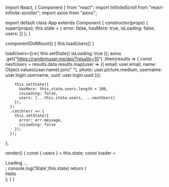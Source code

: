 import React, { Component } from "react";
import InfiniteScroll from "react-infinite-scroller";
import axios from "axios";

export default class App extends Component {
  constructor(props) {
    super(props);
    this.state = {
      error: false,
      hasMore: true,
      isLoading: false,
      users: []
    };
  }

  componentDidMount() {
      this.loadUsers()
  }
  


  loadUsers=()=>{
    this.setState({ isLoading: true });
    axios
      .get("https://randomuser.me/api/?results=10")
      .then(results => {
        const nextUsers = results.data.results.map(user => ({
          email: user.email,
          name: Object.values(user.name).join(" "),
          photo: user.picture.medium,
          username: user.login.username,
          uuid: user.login.uuid
        }));

        this.setState({
          hasMore: this.state.users.length < 100,
          isLoading: false,
          users: [...this.state.users, ...nextUsers]
        });
      })
      .catch(err => {
        this.setState({
          error: err.message,
          isLoading: false
        });
      });
  };

  render() {
    const { users } = this.state;
    const loader = <div className="loader">Loading ...</div>;
    console.log('State',this.state)
    return (
      <div>
          Hello
      </div>
    );
  }
}
